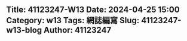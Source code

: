 Title: 41123247-W13
Date: 2024-04-25 15:00
Category: w13
Tags: 網誌編寫
Slug: 41123247-w13-blog
Author: 41123247
---



<!-- PELICAN_END_SUMMARY -->
